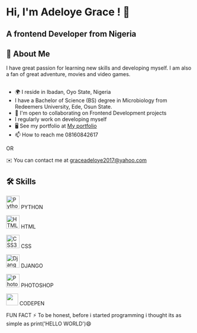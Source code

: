 
# Hi, I'm Adeloye Grace ! 👋
A frontend Developer from Nigeria
------------------

## 🚀 About Me
I have great passion for learning new skills and developing myself. I am also a fan of great adventure, movies and video games.


## 

- 🌍 I reside in Ibadan, Oyo State, Nigeria
- I have a Bachelor of Science (BS) degree in Microbiology from Redeemers University, Ede, Osun State.
- 🤝  I'm open to collaborating on Frontend Development projects
- I regularly work on developing myself
- 🖥️  See my portfolio at [My portfolio](http://replit.com/@GOA14/Adeloye-Grace-Portfolio?v=1)
- 📫 How to reach me 08160842617 

OR

 ✉️  You can contact me at [graceadeloye2017@yahoo.com](mailto:graceadeloye2017@yahoo.com)

## 🛠 Skills

<a href="https://www.python.org/" target="_blank" rel="noreferrer"><img src="https://raw.githubusercontent.com/danielcranney/readme-generator/main/public/icons/skills/python-colored.svg" width="36" height="36" alt="Python" /></a> PYTHON
  
<a href="https://developer.mozilla.org/en-US/docs/Glossary/HTML5" target="_blank" rel="noreferrer"><img src="https://raw.githubusercontent.com/danielcranney/readme-generator/main/public/icons/skills/html5-colored.svg" width="36" height="36" alt="HTML5" /></a> HTML
  
  <a href="https://www.w3.org/TR/CSS/#css" target="_blank" rel="noreferrer"><img src="https://raw.githubusercontent.com/danielcranney/readme-generator/main/public/icons/skills/css3-colored.svg" width="36" height="36" alt="CSS3" /></a> CSS
  
  
<a href="https://www.djangoproject.com/" target="_blank" rel="noreferrer"><img src="https://raw.githubusercontent.com/danielcranney/readme-generator/main/public/icons/skills/django-colored.svg" width="36" height="36" alt="Django" /></a> DJANGO
  
  
  <a href="https://www.adobe.com/uk/products/photoshop.html" target="_blank" rel="noreferrer"><img src="https://raw.githubusercontent.com/danielcranney/readme-generator/main/public/icons/skills/photoshop-colored.svg" width="36" height="36" alt="Photoshop" /></a> PHOTOSHOP


   <p align="left">

                   

<a href="https://www.codepen.io/GOA1" target="_blank" rel="noreferrer"><img src="https://raw.githubusercontent.com/danielcranney/readme-generator/main/public/icons/socials/codepen.svg" width="32" height="32" /></a> CODEPEN
       
  
  FUN FACT
  ⚡️ To be honest, before i started programming i thought its as simple as print('HELLO WORLD')😄



  
<!---
GOA14/GOA14 is a ✨ special ✨ repository because its `README.md` (this file) appears on your GitHub profile.
You can click the Preview link to take a look at your changes.
--->
